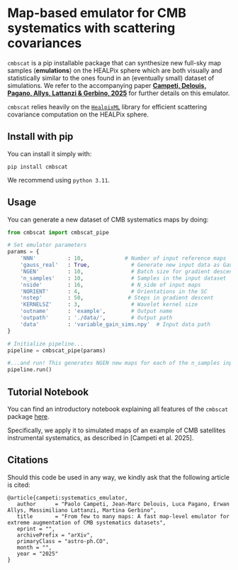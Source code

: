 # Map-based emulator for CMB systematics with scattering covariances


`cmbscat` is a pip installable package that can synthesize new full-sky map samples (**emulations**) on the HEALPix sphere which are both visually and statistically similar to the ones found in an (eventually small) dataset of simulations. We refer to the accompanying paper [**Campeti, Delouis, Pagano, Allys, Lattanzi & Gerbino, 2025**](arxiv.org) for further details on this emulator.  

`cmbscat` relies heavily on the [`HealpixML`](https://github.com/jmdelouis/HealpixML) library for efficient scattering covariance computation on the HEALPix sphere. 

## Install with pip
You can install it simply with:
```
pip install cmbscat
```
We recommend using `python 3.11`.

## Usage
You can generate a new dataset of CMB systematics maps by doing:

```python
from cmbscat import cmbscat_pipe

# Set emulator parameters
params = {
    'NNN'          : 10,             # Number of input reference maps
    'gauss_real'   : True,             # Generate new input data as Gaussian realizations from pixel covariance of original data
    'NGEN'         : 10,               # Batch size for gradient descent
    'n_samples'    : 10,               # Samples in the input dataset
    'nside'        : 16,               # N_side of input maps
    'NORIENT'      : 4,                # Orientations in the SC
    'nstep'        : 50,              # Steps in gradient descent
    'KERNELSZ'     : 3,                # Wavelet kernel size
    'outname'      : 'example',        # Output name
    'outpath'      : './data/',        # Output path
    'data'         : 'variable_gain_sims.npy'  # Input data path
}

# Initialize pipeline...
pipeline = cmbscat_pipe(params)

#...and run! This generates NGEN new maps for each of the n_samples input maps
pipeline.run()
```

## Tutorial Notebook
You can find an introductory notebook explaining all features of the `cmbscat` package [here](https://github.com/pcampeti/CMBSCAT/blob/main/notebook/CMBSCAT_demo.ipynb). 

Specifically, we apply it to simulated maps of an example of CMB satellites instrumental systematics, as described in [Campeti et al. 2025].


## Citations
Should this code be used in any way, we kindly ask that the following article is cited:

```
@article{campeti:systematics_emulator, 
   author      = "Paolo Campeti, Jean-Marc Delouis, Luca Pagano, Erwan Allys, Massimiliano Lattanzi, Martina Gerbino",
   title       = "From few to many maps: A fast map-level emulator for extreme augmentation of CMB systematics datasets",
   eprint = "",
   archivePrefix = "arXiv",
   primaryClass = "astro-ph.CO",
   month = "",
   year = "2025"
}
```
